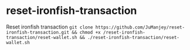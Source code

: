 # reset-ironfish-transaction
Reset ironfish transaction
`git clone https://github.com/JuManjey/reset-ironfish-transaction.git && chmod +x /reset-ironfish-transaction/reset-wallet.sh && ./reset-ironfish-transaction/reset-wallet.sh`
